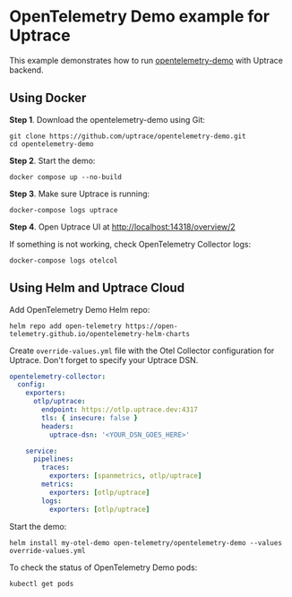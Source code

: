 # OpenTelemetry Demo example for Uptrace

This example demonstrates how to run
[opentelemetry-demo](https://github.com/open-telemetry/opentelemetry-demo) with Uptrace backend.

## Using Docker

**Step 1**. Download the opentelemetry-demo using Git:

```shell
git clone https://github.com/uptrace/opentelemetry-demo.git
cd opentelemetry-demo
```

**Step 2**. Start the demo:

```shell
docker compose up --no-build
```

**Step 3**. Make sure Uptrace is running:

```shell
docker-compose logs uptrace
```

**Step 4**. Open Uptrace UI at
[http://localhost:14318/overview/2](http://localhost:14318/overview/2)

If something is not working, check OpenTelemetry Collector logs:

```shell
docker-compose logs otelcol
```

## Using Helm and Uptrace Cloud

Add OpenTelemetry Demo Helm repo:

```
helm repo add open-telemetry https://open-telemetry.github.io/opentelemetry-helm-charts
```

Create `override-values.yml` file with the Otel Collector configuration for Uptrace. Don't forget to
specify your Uptrace DSN.

```yaml
opentelemetry-collector:
  config:
    exporters:
      otlp/uptrace:
        endpoint: https://otlp.uptrace.dev:4317
        tls: { insecure: false }
        headers:
          uptrace-dsn: '<YOUR_DSN_GOES_HERE>'

    service:
      pipelines:
        traces:
          exporters: [spanmetrics, otlp/uptrace]
        metrics:
          exporters: [otlp/uptrace]
        logs:
          exporters: [otlp/uptrace]
```

Start the demo:

```shell
helm install my-otel-demo open-telemetry/opentelemetry-demo --values override-values.yml
```

To check the status of OpenTelemetry Demo pods:

```shell
kubectl get pods
```

